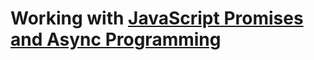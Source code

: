 # Working with [JavaScript Promises and Async Programming](https://www.pluralsight.com/courses/javascript-promises-async-programming)
